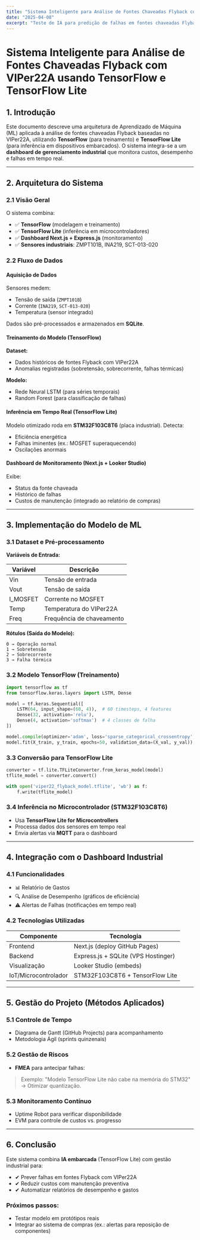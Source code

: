 ```yaml
---
title: "Sistema Inteligente para Análise de Fontes Chaveadas Flyback com VIPer22A usando TensorFlow e TensorFlow Lite"
date: "2025-04-08"
excerpt: "Teste de IA para predição de falhas em fontes chaveadas Flyback com VIPer22A"
---
```




# Sistema Inteligente para Análise de Fontes Chaveadas Flyback com VIPer22A usando TensorFlow e TensorFlow Lite

## 1. Introdução

Este documento descreve uma arquitetura de Aprendizado de Máquina (ML) aplicada à análise de fontes chaveadas Flyback baseadas no VIPer22A, utilizando **TensorFlow** (para treinamento) e **TensorFlow Lite** (para inferência em dispositivos embarcados). O sistema integra-se a um **dashboard de gerenciamento industrial** que monitora custos, desempenho e falhas em tempo real.

---

## 2. Arquitetura do Sistema

### 2.1 Visão Geral

O sistema combina:

- ✅ **TensorFlow** (modelagem e treinamento)
- ✅ **TensorFlow Lite** (inferência em microcontroladores)
- ✅ **Dashboard Next.js + Express.js** (monitoramento)
- ✅ **Sensores industriais**: ZMPT101B, INA219, SCT-013-020

### 2.2 Fluxo de Dados

#### Aquisição de Dados

Sensores medem:

- Tensão de saída (`ZMPT101B`)
- Corrente (`INA219`, `SCT-013-020`)
- Temperatura (sensor integrado)

Dados são pré-processados e armazenados em **SQLite**.

#### Treinamento do Modelo (TensorFlow)

**Dataset:**

- Dados históricos de fontes Flyback com VIPer22A
- Anomalias registradas (sobretensão, sobrecorrente, falhas térmicas)

**Modelo:**

- Rede Neural LSTM (para séries temporais)
- Random Forest (para classificação de falhas)

#### Inferência em Tempo Real (TensorFlow Lite)

Modelo otimizado roda em **STM32F103C8T6** (placa industrial). Detecta:

- Eficiência energética
- Falhas iminentes (ex.: MOSFET superaquecendo)
- Oscilações anormais

#### Dashboard de Monitoramento (Next.js + Looker Studio)

Exibe:

- Status da fonte chaveada
- Histórico de falhas
- Custos de manutenção (integrado ao relatório de compras)

---

## 3. Implementação do Modelo de ML

### 3.1 Dataset e Pré-processamento

**Variáveis de Entrada:**

| Variável | Descrição |
|---------|-----------|
| Vin     | Tensão de entrada |
| Vout    | Tensão de saída |
| I_MOSFET| Corrente no MOSFET |
| Temp    | Temperatura do VIPer22A |
| Freq    | Frequência de chaveamento |

**Rótulos (Saída do Modelo):**

```text
0 → Operação normal  
1 → Sobretensão  
2 → Sobrecorrente  
3 → Falha térmica
```

### 3.2 Modelo TensorFlow (Treinamento)

```python
import tensorflow as tf
from tensorflow.keras.layers import LSTM, Dense

model = tf.keras.Sequential([
    LSTM(64, input_shape=(60, 4)),  # 60 timesteps, 4 features
    Dense(32, activation='relu'),
    Dense(4, activation='softmax')  # 4 classes de falha
])

model.compile(optimizer='adam', loss='sparse_categorical_crossentropy', metrics=['accuracy'])
model.fit(X_train, y_train, epochs=50, validation_data=(X_val, y_val))
```

### 3.3 Conversão para TensorFlow Lite

```python
converter = tf.lite.TFLiteConverter.from_keras_model(model)
tflite_model = converter.convert()

with open('viper22_flyback_model.tflite', 'wb') as f:
    f.write(tflite_model)
```

### 3.4 Inferência no Microcontrolador (STM32F103C8T6)

- Usa **TensorFlow Lite for Microcontrollers**
- Processa dados dos sensores em tempo real
- Envia alertas via **MQTT** para o dashboard

---

## 4. Integração com o Dashboard Industrial

### 4.1 Funcionalidades

- 📊 Relatório de Gastos
- 🔍 Análise de Desempenho (gráficos de eficiência)
- ⚠️ Alertas de Falhas (notificações em tempo real)

### 4.2 Tecnologias Utilizadas

| Componente         | Tecnologia                              |
|--------------------|------------------------------------------|
| Frontend           | Next.js (deploy GitHub Pages)            |
| Backend            | Express.js + SQLite (VPS Hostinger)      |
| Visualização       | Looker Studio (embeds)                   |
| IoT/Microcontrolador | STM32F103C8T6 + TensorFlow Lite         |

---

## 5. Gestão do Projeto (Métodos Aplicados)

### 5.1 Controle de Tempo

- Diagrama de Gantt (GitHub Projects) para acompanhamento
- Metodologia Ágil (sprints quinzenais)

### 5.2 Gestão de Riscos

- **FMEA** para antecipar falhas:

> Exemplo: "Modelo TensorFlow Lite não cabe na memória do STM32" → Otimizar quantização.

### 5.3 Monitoramento Contínuo

- Uptime Robot para verificar disponibilidade
- EVM para controle de custos vs. progresso

---

## 6. Conclusão

Este sistema combina **IA embarcada** (TensorFlow Lite) com gestão industrial para:

- ✔ Prever falhas em fontes Flyback com VIPer22A
- ✔ Reduzir custos com manutenção preventiva
- ✔ Automatizar relatórios de desempenho e gastos

### Próximos passos:

- Testar modelo em protótipos reais
- Integrar ao sistema de compras (ex.: alertas para reposição de componentes)

 